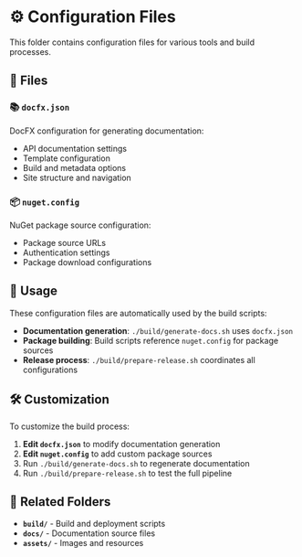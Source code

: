 # ⚙️ Configuration Files

This folder contains configuration files for various tools and build processes.

## 📂 Files

### 📚 `docfx.json`
DocFX configuration for generating documentation:
- API documentation settings
- Template configuration
- Build and metadata options
- Site structure and navigation

### 📦 `nuget.config`
NuGet package source configuration:
- Package source URLs
- Authentication settings
- Package download configurations

## 🔧 Usage

These configuration files are automatically used by the build scripts:

- **Documentation generation**: `./build/generate-docs.sh` uses `docfx.json`
- **Package building**: Build scripts reference `nuget.config` for package sources
- **Release process**: `./build/prepare-release.sh` coordinates all configurations

## 🛠️ Customization

To customize the build process:

1. **Edit `docfx.json`** to modify documentation generation
2. **Edit `nuget.config`** to add custom package sources
3. Run `./build/generate-docs.sh` to regenerate documentation
4. Run `./build/prepare-release.sh` to test the full pipeline

## 📁 Related Folders

- **`build/`** - Build and deployment scripts
- **`docs/`** - Documentation source files
- **`assets/`** - Images and resources
